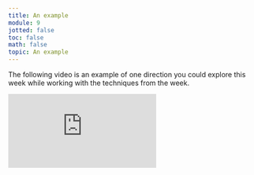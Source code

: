 ```yaml
---
title: An example
module: 9
jotted: false
toc: false
math: false
topic: An example
---
```


The following video is an example of one direction you could explore this week while working with the techniques from the week.

<div class="embed-responsive embed-responsive-16by9"><iframe class="embed-responsive-item" src="https://www.youtube.com/embed/jLny0DlogP8" frameborder="0" allow="accelerometer; autoplay; encrypted-media; gyroscope; picture-in-picture" allowfullscreen></iframe></div>
